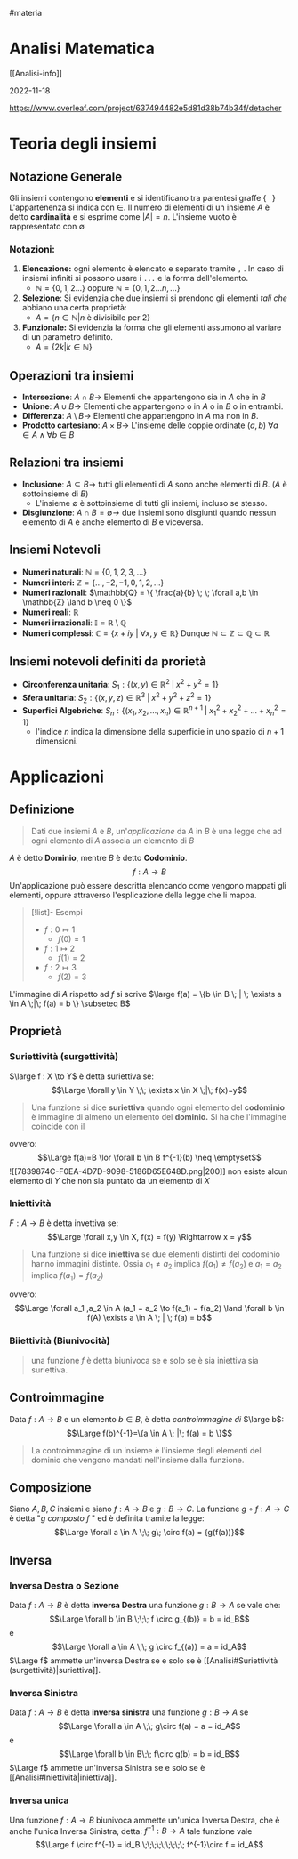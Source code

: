 #materia
# Analisi Matematica

[[Analisi-info]]

2022-11-18

https://www.overleaf.com/project/637494482e5d81d38b74b34f/detacher

# Teoria degli insiemi 
## Notazione Generale

Gli insiemi contengono **elementi** e si identificano tra parentesi graffe $\{ \;\;\; \}$ 
L'appartenenza si indica con $\in$. Il numero di elementi di un insieme $A$ è detto **cardinalità** e si esprime come $|A| = n$. L'insieme vuoto è rappresentato con $\emptyset$

### Notazioni:
1. **Elencazione:** ogni elemento è elencato e separato tramite `,` . In caso di insiemi infiniti si possono usare i `...`  e la forma dell'elemento. 
	- $\mathbb{N} = \{0,1,2...\}$ oppure $\mathbb{N} = \{0,1,2...n,...\}$
2.  **Selezione**: Si evidenzia che due insiemi si prendono gli elementi *tali che* abbiano una certa proprietà: 
	- $A = \{n \in \mathbb{N} | n$ è divisibile per $2\}$ 
3.  **Funzionale:** Si evidenzia la forma che gli elementi assumono al variare di un parametro definito. 
	- $A = \{2k | k \in \mathbb{N}\}$
## Operazioni tra insiemi 
- **Intersezione**: $A \cap B \to$ Elementi che appartengono sia in $A$ che in $B$
- **Unione**: $A \cup B \to$ Elementi che appartengono o in $A$ o in $B$ o in entrambi. 
- **Differenza**: $A \setminus B \to$ Elementi che appartengono in $A$ ma non in $B$. 
- **Prodotto cartesiano**: $A \times B \to$ L'insieme delle coppie ordinate $(a,b)\; \forall a \in A \land \forall b \in B$ 
## Relazioni tra insiemi 
- **Inclusione**: $A \subseteq B \to$ tutti gli elementi di $A$ sono anche elementi di $B$. ($A$ è sottoinsieme di $B$)
	- L'insieme $\emptyset$ è sottoinsieme di tutti gli insiemi, incluso se stesso. 
- **Disgiunzione**: $A \cap B = \emptyset \to$ due insiemi sono disgiunti quando nessun elemento di $A$ è anche elemento di $B$ e viceversa. 
## Insiemi Notevoli
- **Numeri naturali**: $\mathbb{N} = \{ 0,1,2,3,...\}$ 
- **Numeri interi:** $\mathbb{Z} = \{ ...,-2,-1,0,1,2,...\}$ 
- **Numeri razionali**: $\mathbb{Q} = \{ \frac{a}{b} \; \; \forall a,b \in \mathbb{Z} \land b \neq 0 \}$ 
- **Numeri reali**: $\mathbb{R}$
- **Numeri irrazionali**: $\mathbb{I} = \mathbb{R} \setminus \mathbb{Q}$  
- **Numeri complessi**: $\mathbb{C} = \{x+iy \; | \; \forall x, y \in \mathbb{R} \}$ 
Dunque $\mathbb{N} \subset \mathbb{Z} \subset \mathbb{Q} \subset \mathbb{R}$ 
## Insiemi notevoli definiti da prorietà
- **Circonferenza unitaria**: $S_1: \{(x,y) \in \mathbb{R}^2 \; | \; x^2 + y^2 = 1\}$ 
- **Sfera unitaria**: $S_2: \{(x,y,z) \in \mathbb{R}^3 \; | \; x^2 + y^2 + z^2 = 1 \}$
- **Superfici Algebriche**: $S_n: \{(x_1, x_2, ..., x_n) \in \mathbb{R}^{n+1} \; | \; x_1^2 + x_2^2 + ... + x_n^2 = 1 \}$
	- l'indice $n$ indica la dimensione della superficie in uno spazio di $n+1$ dimensioni. 

# Applicazioni 
## Definizione
> Dati due insiemi $A$ e $B$, un'*applicazione* da $A$ in $B$ è una legge che ad ogni elemento di $A$ associa un elemento di $B$

$A$ è detto **Dominio**, mentre $B$ è detto **Codominio**.
$$f: A \to B$$
Un'applicazione può essere descritta elencando come vengono mappati gli elementi, oppure attraverso l'esplicazione della legge che li mappa.
>[!list]- Esempi 
> - $f: 0 \mapsto 1$
> 	- $f(0) = 1$
> - $f: 1 \mapsto 2$
> 	- $f(1)=2$
> - $f: 2 \mapsto 3$
> 	- $f(2) = 3$

L'immagine di $A$ rispetto ad $f$ si scrive $\large f(a) = \{b \in B \; | \; \exists a \in A \;|\; f(a) = b \} \subseteq  B$  
## Proprietà
### Suriettività (surgettività)
$\large f : X \to Y$ è detta suriettiva se: $$\Large \forall y \in Y \;\; \exists x \in X \;|\; f(x)=y$$
> Una funzione si dice **suriettiva** quando ogni elemento del **codominio** è immagine di almeno un elemento del **dominio.** Si ha che l'immagine coincide con il 

ovvero:
$$\Large f(a)=B \lor \forall b \in B f^{-1}(b) \neq \emptyset$$
![[7839874C-F0EA-4D7D-9098-5186D65E648D.png|200]] non esiste alcun elemento di $Y$ che non sia puntato da un elemento di $X$ 

### Iniettività 
$F: A \to B$ è detta invettiva se: 
$$\Large \forall x,y \in X, f(x) = f(y) \Rightarrow x = y$$
> Una funzione si dice **iniettiva** se due elementi distinti del codominio hanno immagini distinte. Ossia $a_1 \neq a_2$ implica $f(a_1) \neq f(a_2)$ e $a_1 = a_2$ implica $f(a_1) = f(a_2)$ 

ovvero: $$\Large \forall a_1 ,a_2 \in A (a_1 = a_2 \to f(a_1) = f(a_2) \land \forall b \in f(A) \exists a \in A \; | \; f(a) = b$$
### Biiettività (Biunivocità)
> una funzione $f$ è detta biunivoca se e solo se è sia iniettiva sia suriettiva.

## Controimmagine 
Data $f:A \to B$ e un elemento $b \in B$, è detta *controimmagine di* $\large b$: $$\Large f(b)^{-1}=\{a \in A \; |\; f(a) = b \}$$
> La controimmagine di un insieme è l'insieme degli elementi del dominio che vengono mandati nell'insieme dalla funzione. 

## Composizione
Siano $A, B, C$ insiemi e siano $f: A \to B$ e $g: B \to C$. La funzione $g \circ f: A \to C$ è detta "*g composto f* " ed è  definita tramite la legge: $$\Large \forall a \in A \;\; g\;  \circ f(a) = {g(f(a))}$$
## Inversa 
### Inversa Destra o Sezione
Data $f: A \to B$ è detta **inversa Destra** una funzione $g: B \to A$ se vale che: $$\Large \forall b \in B \;\;\; f \circ g_{(b)} = b = id_B$$
e $$\Large \forall a \in A \;\; g \circ f_{(a)} = a = id_A$$
$\Large f$ ammette un'inversa Destra se e solo se è [[Analisi#Suriettività (surgettività)|suriettiva]]. 

### Inversa Sinistra 
Data $f: A \to B$ è detta **inversa sinistra** una funzione $g: B \to A$ se $$\Large \forall  a \in A \;\; g\circ f(a) = a = id_A$$
e $$\Large \forall b \in B\;\; f\circ g(b) = b = id_B$$
$\Large f$ ammette un'inversa Sinistra se e solo se è [[Analisi#Iniettività|iniettiva]]. 

### Inversa unica
Una funzione $f:A\to B$ biunivoca ammette un'unica Inversa Destra, che è anche l'unica Inversa Sinistra, detta: $f^{-1} : B\to A$ tale funzione vale $$\Large f \circ f^{-1} = id_B \;\;\;\;\;\;\;\;\; f^{-1}\circ f = id_A$$